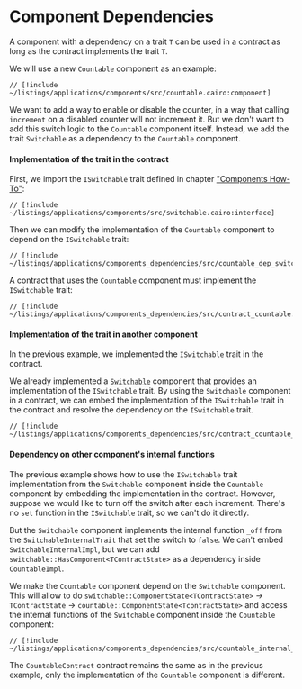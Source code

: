 # Component Dependencies

A component with a dependency on a trait `T` can be used in a contract as long as the contract implements the trait `T`.

We will use a new `Countable` component as an example:

```cairo
// [!include ~/listings/applications/components/src/countable.cairo:component]
```

We want to add a way to enable or disable the counter, in a way that calling `increment` on a disabled counter will not increment it.
But we don't want to add this switch logic to the `Countable` component itself.
Instead, we add the trait `Switchable` as a dependency to the `Countable` component.

#### Implementation of the trait in the contract

First, we import the `ISwitchable` trait defined in chapter ["Components How-To"](/components/how_to):

```cairo
// [!include ~/listings/applications/components/src/switchable.cairo:interface]
```

Then we can modify the implementation of the `Countable` component to depend on the `ISwitchable` trait:

```cairo
// [!include ~/listings/applications/components_dependencies/src/countable_dep_switch.cairo:impl]
```

A contract that uses the `Countable` component must implement the `ISwitchable` trait:

```cairo
// [!include ~/listings/applications/components_dependencies/src/contract_countable.cairo:contract]
```

#### Implementation of the trait in another component

In the previous example, we implemented the `ISwitchable` trait in the contract.

We already implemented a [`Switchable`](/components/how_to) component that provides an implementation of the `ISwitchable` trait.
By using the `Switchable` component in a contract, we can embed the implementation of the `ISwitchable` trait in the contract and resolve the dependency on the `ISwitchable` trait.

```cairo
// [!include ~/listings/applications/components_dependencies/src/contract_countable_switchable.cairo:contract]
```

#### Dependency on other component's internal functions

The previous example shows how to use the `ISwitchable` trait implementation from the `Switchable` component inside the `Countable` component by embedding the implementation in the contract.
However, suppose we would like to turn off the switch after each increment. There's no `set` function in the `ISwitchable` trait, so we can't do it directly.

But the `Switchable` component implements the internal function `_off` from the `SwitchableInternalTrait` that set the switch to `false`.
We can't embed `SwitchableInternalImpl`, but we can add `switchable::HasComponent<TContractState>` as a dependency inside `CountableImpl`.

We make the `Countable` component depend on the `Switchable` component.
This will allow to do `switchable::ComponentState<TContractState>` -> `TContractState` -> `countable::ComponentState<TcontractState>` and access the internal functions of the `Switchable` component inside the `Countable` component:

```cairo
// [!include ~/listings/applications/components_dependencies/src/countable_internal_dep_switch.cairo:contract]
```

The `CountableContract` contract remains the same as in the previous example, only the implementation of the `Countable` component is different.
